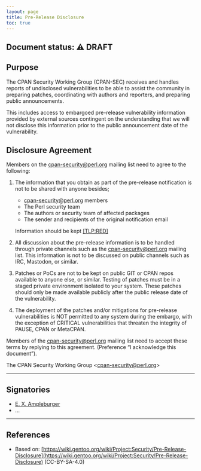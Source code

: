 ```yaml
---
layout: page
title: Pre-Release Disclosure
toc: true
---
```


**Document status:** ⚠️  DRAFT
-----------------------------

## Purpose

The CPAN Security Working Group (CPAN-SEC) receives and handles reports of
undisclosed vulnerabilities to be able to assist the community in preparing
patches, coordinating with authors and reporters, and preparing public
announcements.

This includes access to embargoed pre-release vulnerability information provided
by external sources contingent on the understanding that we will not disclose
this information prior to the public announcement date of the vulnerability.

## Disclosure Agreement

Members on the cpan-security@perl.org mailing list need to agree to the
following:

1. The information that you obtain as part of the pre-release notification is
not to be shared with anyone besides;
   - cpan-security@perl.org members
   - The Perl security team
   - The authors or security team of affected packages
   - The sender and recipients of the original notification email 

   Information should be kept [[TLP:RED]](https://www.cisa.gov/news-events/news/traffic-light-protocol-tlp-definitions-and-usage)

2. All discussion about the pre-release information is to be handled through
private channels such as the cpan-security@perl.org mailing list. This
information is not to be discussed on public channels such as IRC, Mastodon, or
similar.

3. Patches or PoCs are not to be kept on public GIT or CPAN repos available to
anyone else, or similar. Testing of patches must be in a staged private
environment isolated to your system. These patches should only be made available
publicly after the public release date of the vulnerability.

4. The deployment of the patches and/or mitigations for pre-release
vulnerabilities is NOT permitted to any system during the embargo, with the
exception of CRITICAL vulnerabilities that threaten the integrity of PAUSE, CPAN
or MetaCPAN.

Members of the cpan-security@perl.org mailing list need to accept these terms by
replying to this agreement. (Preference “I acknowledge this document”).

The CPAN Security Working Group <[cpan-security@perl.org](cpan-security@perl.org)>

------------------

## Signatories

* [E. X. Ampleburger](https://github.com/example)
* …

------------------

## References

* Based on: [https://wiki.gentoo.org/wiki/Project:Security/Pre-Release-Disclosure](https://wiki.gentoo.org/wiki/Project:Security/Pre-Release-Disclosure) (CC-BY-SA-4.0)
